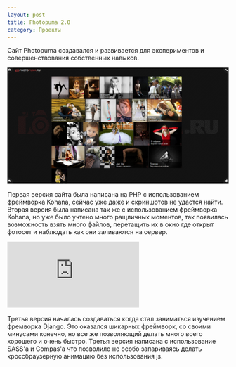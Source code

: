 ```yaml
--- 
layout: post
title: Photopuma 2.0
category: Проекты
---
```

Сайт Photopuma создавался и развивается для экспериментов и совершенствования собственных навыков.

<img src="/assets/images/portfolio/photopuma.png" class="img-responsive">

Первая версия сайта была написана на PHP с использованием фреймворка Kohana, сейчас уже даже и скриншотов не удастся найти. Вторая версия была написана так же с использованием фреймворка Kohana, но уже было учтено много ращличных моментов, так появилась возможность взять много файлов, перетащить их в окно где открыт фотосет и наблюдать как они заливаются на сервер.

<div class="embed-responsive embed-responsive-16by9">
	<iframe class="embed-responsive-item" src="https://www.youtube.com/embed/ocKcGmb9AwU" frameborder="0" allowfullscreen></iframe>
</div>



Третья версия началась создаваться когда стал заниматься изучением фремворка Django. Это оказался шикарных фреймворк, со своими минусами конечно, но все же позволяющий делать много всего хорошего и очень быстро. Третья версия написана с использование SASS'a и Compas'a что позволило не особо запариваясь делать кроссбраузерную анимацию без использования js.
